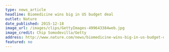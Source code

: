 ```yaml
---
type: news_article
headline: Biomedicine wins big in US budget deal
outlet: Nature
date_published: 2015-12-18
image_url: /images/clips/GettyImages-499643384web.jpg
image_credit: Chip Somodevilla/Getty
address: http://www.nature.com/news/biomedicine-wins-big-in-us-budget-deal-1.19057
featured: no
---
```

